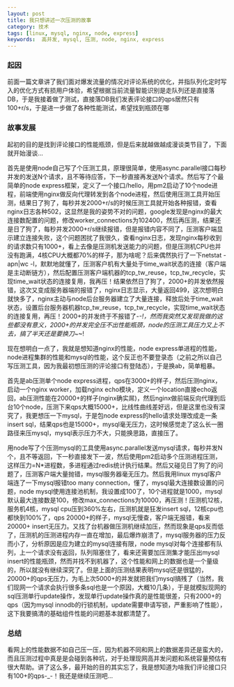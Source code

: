 ```yaml
---
layout: post
title: 我只想讲述一次压测的故事
category: 技术
tags: [linux, mysql, nginx, node, express] 
keywords:  高并发, mysql, 压测, node, nginx, express
---
```


### 起因
前面一篇文章讲了我们面对爆发流量的情况对评论系统的优化，并指队列化定时写入的优化方式有损用户体验，希望根据当前流量智能识别是走队列还是直接落DB，于是我接着做了测试，直接落DB我们发表评论接口的qps居然只有100+r/s，于是进一步做了各种性能测试，希望找到瓶颈在哪

### 故事发展
起初的目的是找到评论接口的性能瓶颈，但是后来就越做越成漫谈类节目了，下面就开始漫谈...

首先是使用node自己写了个压测工具，原理很简单，使用async.parallel接口每秒并发的发送N个请求，且不等待应答，下一秒直接再发送N个请求。然后写了个最简单的node express框架，定义了一个接口/hello，用pm2启动了10个node进程，前端使用nginx做反向代理转发到各个node进程，然后使用压测工具开始压测，结果日了狗了，每秒并发2000+r/s的时候压测工具就开始各种报错，查看nginx日志各种502，这显然是我的姿势不对的问题，google发现是nginx的最大连接数配置的问题，修改worker_connections为102400，然后再压测，结果还是日了狗了，每秒并发2000+r/s继续报错，但是报错内容不同了，压测客户端显示建立连接失败，这个问题困扰了我很久，查看nginx日志，发现nginx每秒收到的请求数只有1000+，看上去像是压测机发送能力的问题，但是压测机CPU也并没有跑满，4核CPU大概都70%的样子，那为啥呢？后来偶然执行了一下netstat -apn\|wc -l，默默地就懂了，压测客户机有大量处于time_wait状态的连接（客户端是主动断链方），然后配置压测客户端机器的tcp_tw_reuse，tcp_tw_recycle，实现time_wait状态的连接复用，我再压！结果依然日了狗了，2000+的并发依然报错，这次又变成服务器端的报错了，nginx日志显示，大量返回499，这次想明白就快多了，nginx主动与node后台服务器建立了大量连接，释放后处于time_wait状态，设置后台服务器机器tcp_tw_reuse，tcp_tw_recycle，实现time_wait状态的连接复用，再压！2000+的并发终于不报错了-_-!，然而我突然又发现我做的这些都没有意义，2000+的并发完全压不出性能瓶颈，node的压测工具压力又上不去，搞了半天还是要换刀~_~!

现在想明白一点了，我就是想知道nginx的性能，node express单进程的性能，node进程集群的性能和mysql的性能，这个反正也不要登录态（之前之所以自己写压测工具，因为我最初想压测的评论接口有登陆态），于是换ab，简单粗暴。

首先是ab压测单个node express进程，qps在3000+的样子，然后压测nginx，启动一个nginx worker，加载nginx echo模块，定义一个location直接echo返回，ab压测性能在20000+的样子(nginx确实屌)，然后nginx做前端反向代理到后台10个node，压测下来qps大概15000+，比线性曲线差好远，但是这里也没有深究了，我更想压一下mysql，于是包node express的hello请求处理改成走一条insert sql，结果qps也是15000+，mysql毫无压力，这时候感觉走了这么长一圈路径来压mysql，mysql表示压力不大，只能换思路，直接压了。

用node写了个压测mysql的工具使用async.parallel发送mysql请求，每秒并发N个，且不等返回，下一秒直接发下一波，然后使用pm2启动多个压测进程压测，这样压力=N*进程数，多进程通过redis统计执行结果。然后又碰见日了狗了的问题了，压测客户端大量抛错，mysql服务器毫无压力。然后我用linux mysql客户端连了一下mysql报错too many connection，懂了，mysql最大连接数设置的问题，node mysql使用连接池机制，我设置成100了，10个进程就是1000，mysql默认最大连接数是100，修改max_connections为10000，再压测！压测机12核，服务机4核，mysql cpu压到360%左右，压测机就是狂发insert sql，12核cpu也都快到100%了，qps 20000+的样子，mysql无慢查，客户端无报错，看来20000+ insert无压力。又找了台机器做压测机继续加压，然而现象是qps反而低了，压测机的压测进程内存一直在增加，最后爆炸崩溃了，mysql服务器的压力反而小了，分析原因是应为建立的mysql连接有限，node mysql对每个连接都有队列，上一个请求没有返回，队列阻塞住了，看来还需要加压测集才能压出mysql insert的性能瓶颈，然而并找不到机器了，这个性能和网上的数据也是一个量级的，所以就没有继续深究了。但是上面的压测结果表明mysql还是很猛的，20000+的qps无压力，为毛上次5000+的并发就把我们mysql搞残了（当然，我们现网一个请求会执行很多条sql也是一个原因，大概10几条），于是就模拟现网的sql压测单行update操作，发现单行update操作真的是性能很差，只有2000+的qps（因为mysql innodb的行锁机制，update需要申请写锁，严重影响了性能），这下我要搞清的基础组件性能的问题基本就都清楚了。

### 总结
看网上的性能数据不如自己压一压，因为机器不同和网上的数据差异还是蛮大的，而且压测过程中真是是会碰到各种坑，对于处理现网高并发问题和系统容量预估有很大帮助。讲了这么多，最开始的目的其实忘了，我是想知道为啥我们评论接口只有100+的qps-_-！我还是继续压测吧...

